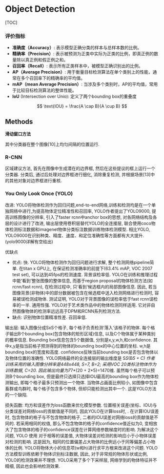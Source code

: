 # Object Detection

[TOC]

### 评价指标

- **准确度（Accuracy）**: 表示模型正确分类的样本与总样本数的比例。
- **精确率（Precision）**: 表示被预测为正类中实际为正类的比例，即真正例的数量除以真正例和假正例之和。
- **召回率（Recall）**: 表示所有正类样本中，被模型正确识别出的比例。
- **AP（Average Precision）**: 用于衡量目标检测算法在单个类别上的性能，通常在多个召回率下的精确率的平均值。
- **mAP（mean Average Precision）**: 当涉及多个类别时，AP的平均值，常用于比较目标检测算法的整体性能。
- **IoU** (Intersection over Unio): 定义了两个bounding box的重叠度

$$
\text{IOU} = \frac{A \cap B}{A \cup B}
$$


## Methods

**滑动窗口方法**

其中分类器在整个图像[10]上均匀间隔的位置运行. 

### R-CNN

区域建议方法, 首先在图像中生成潜在的边界框, 然后在这些提议的框上运行一个分类器. 分类后, 通过后处理对边界框进行细化, 消除重复检测, 并根据场景[13]中的其他对象对边界框进行重核. 

### You Only Look Once (YOLO)

改进: YOLO将物体检测作为回归问题,end-to-end网络,训练和检测均是在一个单独网络中进行,为提高物体定位精准性和召回率, YOLO作者提出了YOLO9000, 提高训练图像的分辨率, 引入了faster rcnn中anchor box的思想, 对各网络结构及各层的设计进行了改进, 输出层使用卷积层替代YOLO的全连接层, 联合使用coco物体检测标注数据和imagenet物体分类标注数据训练物体检测模型. 相比YOLO, YOLO9000在识别种类、精度、速度、和定位准确性等方面都有大大提升. (yolo9000详解有空给出)

优缺点
- 优点: 快. YOLO将物体检测作为回归问题进行求解, 整个检测网络pipeline简单. 在titan x GPU上, 在保证检测准确率的前提下(63.4\% mAP, VOC 2007 test set), 可以达到45fps的检测速度.  背景误检率低. YOLO在训练和推理过程中能‘看到’整张图像的整体信息, 而基于region proposal的物体检测方法(如rcnn/fast rcnn), 在检测过程中, 只‘看到’候选框内的局部图像信息. 因此, 若当图像背景(非物体)中的部分数据被包含在候选框中送入检测网络进行检测时, 容易被误检测成物体. 测试证明, YOLO对于背景图像的误检率低于fast rcnn误检率的一半.  通用性强. YOLO对于艺术类作品中的物体检测同样适用. 它对非自然图像物体的检测率远远高于DPM和RCNN系列检测方法. 
- 缺点: 识别物体位置精准性差. 召回率低.

输出层: 输入图像分成SxS个格子, 每个格子负责检测‘落入’该格子的物体. 每个格子输出B个bounding box(包含物体的矩形区域)信息, 以及C个物体属于某种类别的概率信息. Bounding box信息包含5个数据值, 分别是x,y,w,h,和confidence. 其中x,y是指当前格子预测得到的物体的bounding box的中心位置的坐标. w,h是bounding box的宽度和高度. confidence反映当前bounding box是否包含物体以及物体位置的准确性. YOLO网络最终的全连接层的输出维度是 S*S*(B*5 + C)
作者训练采用的输入图像分辨率是448x448, S=7, B=2; 采用VOC 20类标注物体作为训练数据, C=20. 因此输出向量为7*7*(20 + 2*5)=1470维. 
虽然每个格子可以预测B个bounding box, 但是最终只选择只选择IOU最高的bounding box作为物体检测输出, 即每个格子最多只预测出一个物体. 当物体占画面比例较小, 如图像中包含畜群或鸟群时, 每个格子包含多个物体, 但却只能检测出其中一个. 这是YOLO方法的一个缺陷. 

损失函数: 均方和误差作为loss函数来优化模型参数. 位置相关误差(坐标、IOU)与分类误差对网络loss的贡献值是不同的, 因此YOLO在计算loss时, .
在计算IOU误差时, 包含物体的格子与不包含物体的格子, 二者的IOU误差对网络loss的贡献值是不同的. 若采用相同的权值, 那么不包含物体的格子的confidence值近似为0, 变相放大了包含物体的格子的confidence误差在计算网络参数梯度时的影响. 为解决这个问题, YOLO 使用
对于相等的误差值, 大物体误差对检测的影响应小于小物体误差对检测的影响. 这是因为, 相同的位置偏差占大物体的比例远小于同等偏差占小物体的比例. YOLO将物体大小的信息项(w和h)进行求平方根来改进这个问题. 
YOLO方法模型训练依赖于物体识别标注数据, 因此, 对于非常规的物体形状或比例, YOLO的检测效果并不理想. YOLO采用了多个下采样层, 网络学到的物体特征并不精细, 因此也会影响检测效果. 

